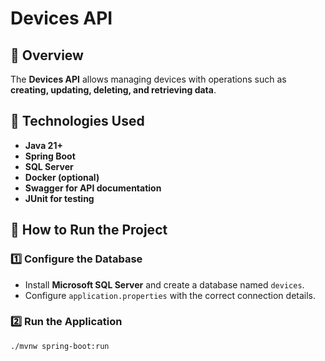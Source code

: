 # Devices API

## 📌 Overview
The **Devices API** allows managing devices with operations such as **creating, updating, deleting, and retrieving data**.

## 🚀 Technologies Used
- **Java 21+**
- **Spring Boot**
- **SQL Server**
- **Docker (optional)**
- **Swagger for API documentation**
- **JUnit for testing**

## 🔧 How to Run the Project

### 1️⃣ Configure the Database
- Install **Microsoft SQL Server** and create a database named `devices`.
- Configure `application.properties` with the correct connection details.

### 2️⃣ Run the Application
```sh
./mvnw spring-boot:run
